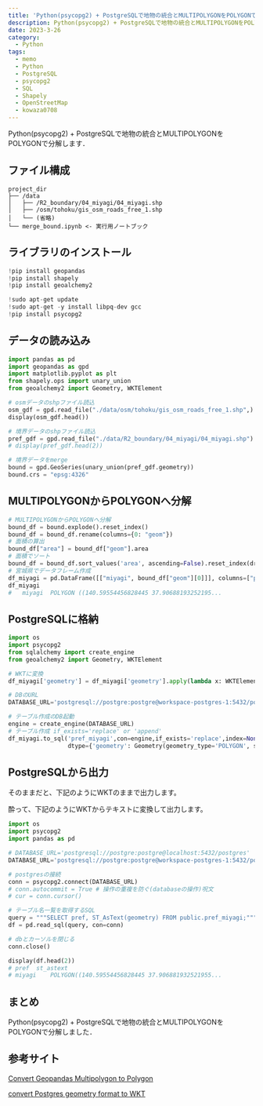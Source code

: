 ```yaml
---
title: 'Python(psycopg2) + PostgreSQLで地物の統合とMULTIPOLYGONをPOLYGONで分解する'
description: Python(psycopg2) + PostgreSQLで地物の統合とMULTIPOLYGONをPOLYGONで分解します．
date: 2023-3-26
category: 
  - Python
tags:
  - memo
  - Python
  - PostgreSQL
  - psycopg2
  - SQL
  - Shapely
  - OpenStreetMap
  - kowaza0708
---
```

Python(psycopg2) + PostgreSQLで地物の統合とMULTIPOLYGONをPOLYGONで分解します．


<!-- https://www.hamlet-engineer.com -->
<!-- !(/image/ChordDiagram.png) -->

<!-- more -->

<ClientOnly>
  <CallInArticleAdsense />
</ClientOnly>



## ファイル構成
```
project_dir
├── /data
│   ├── /R2_boundary/04_miyagi/04_miyagi.shp
│   ├── /osm/tohoku/gis_osm_roads_free_1.shp
│   └── (省略)
└── merge_bound.ipynb <- 実行用ノートブック
```

## ライブラリのインストール

```python
!pip install geopandas
!pip install shapely
!pip install geoalchemy2
```

```python
!sudo apt-get update
!sudo apt-get -y install libpq-dev gcc
!pip install psycopg2
```


## データの読み込み

```python
import pandas as pd
import geopandas as gpd
import matplotlib.pyplot as plt
from shapely.ops import unary_union
from geoalchemy2 import Geometry, WKTElement

# osmデータのshpファイル読込
osm_gdf = gpd.read_file("./data/osm/tohoku/gis_osm_roads_free_1.shp",)
display(osm_gdf.head())

# 境界データのshpファイル読込
pref_gdf = gpd.read_file("./data/R2_boundary/04_miyagi/04_miyagi.shp")
# display(pref_gdf.head(2))

# 境界データをmerge
bound = gpd.GeoSeries(unary_union(pref_gdf.geometry))
bound.crs = "epsg:4326"
```

## MULTIPOLYGONからPOLYGONへ分解

```python
# MULTIPOLYGONからPOLYGONへ分解
bound_df = bound.explode().reset_index()
bound_df = bound_df.rename(columns={0: "geom"})
# 面積の算出
bound_df["area"] = bound_df["geom"].area
# 面積でソート
bound_df = bound_df.sort_values('area', ascending=False).reset_index(drop=True)
# 宮城県でデータフレーム作成
df_miyagi = pd.DataFrame([["miyagi", bound_df["geom"][0]]], columns=["pref", "geometry"])
df_miyagi
# 	miyagi	POLYGON ((140.59554456828445 37.90688193252195...
```

## PostgreSQLに格納

```python
import os
import psycopg2
from sqlalchemy import create_engine
from geoalchemy2 import Geometry, WKTElement

# WKTに変換
df_miyagi['geometry'] = df_miyagi['geometry'].apply(lambda x: WKTElement(x.wkt, srid=4326))

# DBのURL
DATABASE_URL='postgresql://postgre:postgre@workspace-postgres-1:5432/postgres'

# テーブル作成のDB起動
engine = create_engine(DATABASE_URL)
# テーブル作成 if_exists='replace' or 'append'
df_miyagi.to_sql('pref_miyagi',con=engine,if_exists='replace',index=None,
                 dtype={'geometry': Geometry(geometry_type='POLYGON', srid= 4326)})
```

## PostgreSQLから出力
そのままだと、下記のようにWKTのままで出力します。

酔って、下記のようにWKTからテキストに変換して出力します。
```python
import os
import psycopg2
import pandas as pd

# DATABASE_URL='postgresql://postgre:postgre@localhost:5432/postgres'
DATABASE_URL='postgresql://postgre:postgre@workspace-postgres-1:5432/postgres'

# postgresの接続
conn = psycopg2.connect(DATABASE_URL)
# conn.autocommit = True # 操作の重複を防ぐ(databaseの操作)呪文
# cur = conn.cursor()

# テーブル名一覧を取得するSQL
query = """SELECT pref, ST_AsText(geometry) FROM public.pref_miyagi;"""
df = pd.read_sql(query, con=conn)

# dbとカーソルを閉じる
conn.close()

display(df.head(2))
# pref	st_astext
# miyagi	POLYGON((140.59554456828445 37.906881932521955...
```


## まとめ
Python(psycopg2) + PostgreSQLで地物の統合とMULTIPOLYGONをPOLYGONで分解しました．

## 参考サイト
[Convert Geopandas Multipolygon to Polygon](https://stackoverflow.com/questions/68861184/convert-geopandas-multipolygon-to-polygon)

[convert Postgres geometry format to WKT](https://stackoverflow.com/questions/49905207/convert-postgres-geometry-format-to-wkt)


<ClientOnly>
  <CallInArticleAdsense />
</ClientOnly>




